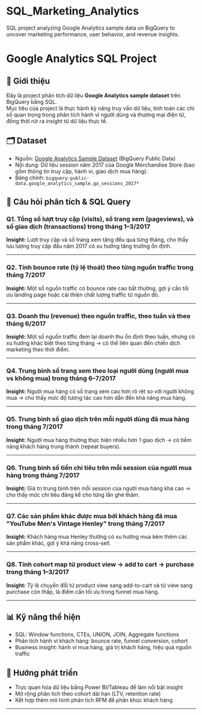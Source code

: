 # SQL_Marketing_Analytics
SQL project analyzing Google Analytics sample data on BigQuery to uncover marketing performance, user behavior, and revenue insights.

# Google Analytics SQL Project

## 📌 Giới thiệu
Đây là project phân tích dữ liệu **Google Analytics sample dataset** trên BigQuery bằng SQL.  
Mục tiêu của project là thực hành kỹ năng truy vấn dữ liệu, tính toán các chỉ số quan trọng trong phân tích hành vi người dùng và thương mại điện tử, đồng thời rút ra insight từ dữ liệu thực tế.  

## 🗂 Dataset
- Nguồn: [Google Analytics Sample Dataset](https://console.cloud.google.com/marketplace/product/google/ga360-data) (BigQuery Public Data)  
- Nội dung: Dữ liệu session năm 2017 của Google Merchandise Store (bao gồm thông tin truy cập, hành vi, giao dịch mua hàng).  
- Bảng chính: `bigquery-public-data.google_analytics_sample.ga_sessions_2017*`

## 🎯 Câu hỏi phân tích & SQL Query

### Q1. Tổng số lượt truy cập (visits), số trang xem (pageviews), và số giao dịch (transactions) trong **tháng 1–3/2017**
**Insight:** Lượt truy cập và số trang xem tăng đều qua từng tháng, cho thấy lưu lượng truy cập đầu năm 2017 có xu hướng tăng trưởng ổn định.

---

### Q2. Tính **bounce rate** (tỷ lệ thoát) theo từng nguồn traffic trong **tháng 7/2017**
**Insight:** Một số nguồn traffic có bounce rate cao bất thường, gợi ý cần tối ưu landing page hoặc cải thiện chất lượng traffic từ nguồn đó.

---

### Q3. Doanh thu (revenue) theo nguồn traffic, theo **tuần** và theo **tháng 6/2017**
**Insight:** Một số nguồn traffic đem lại doanh thu ổn định theo tuần, nhưng có xu hướng khác biệt theo từng tháng → có thể liên quan đến chiến dịch marketing theo thời điểm.

---

### Q4. Trung bình số trang xem theo **loại người dùng (người mua vs không mua)** trong tháng 6–7/2017
**Insight:** Người mua hàng có số trang xem cao hơn rõ rệt so với người không mua → cho thấy mức độ tương tác cao hơn dẫn đến khả năng mua hàng.

---

### Q5. Trung bình số giao dịch trên mỗi người dùng đã mua hàng trong **tháng 7/2017**
**Insight:** Người mua hàng thường thực hiện nhiều hơn 1 giao dịch → có tiềm năng khách hàng trung thành (repeat buyers).

---

### Q6. Trung bình số tiền chi tiêu trên mỗi session của người mua hàng trong **tháng 7/2017**
**Insight:** Giá trị trung bình trên mỗi session của người mua hàng khá cao → cho thấy mức chi tiêu đáng kể cho từng lần ghé thăm.

---

### Q7. Các sản phẩm khác được mua bởi khách hàng đã mua **"YouTube Men's Vintage Henley"** trong **tháng 7/2017**
**Insight:** Khách hàng mua Henley thường có xu hướng mua kèm thêm các sản phẩm khác, gợi ý khả năng cross-sell.

---

### Q8. Tính **cohort map** từ product view → add to cart → purchase trong tháng 1–3/2017
**Insight:** Tỷ lệ chuyển đổi từ product view sang add-to-cart và từ view sang purchase còn thấp, là điểm cần tối ưu trong funnel mua hàng.

---

## 📊 Kỹ năng thể hiện
- SQL: Window functions, CTEs, UNION, JOIN, Aggregate functions  
- Phân tích hành vi khách hàng: bounce rate, funnel conversion, cohort  
- Business insight: hành vi mua hàng, giá trị khách hàng, hiệu quả nguồn traffic  

## 🚀 Hướng phát triển
- Trực quan hóa dữ liệu bằng Power BI/Tableau để làm nổi bật insight  
- Mở rộng phân tích theo cohort dài hạn (LTV, retention rate)  
- Kết hợp thêm mô hình phân tích RFM để phân khúc khách hàng

---
